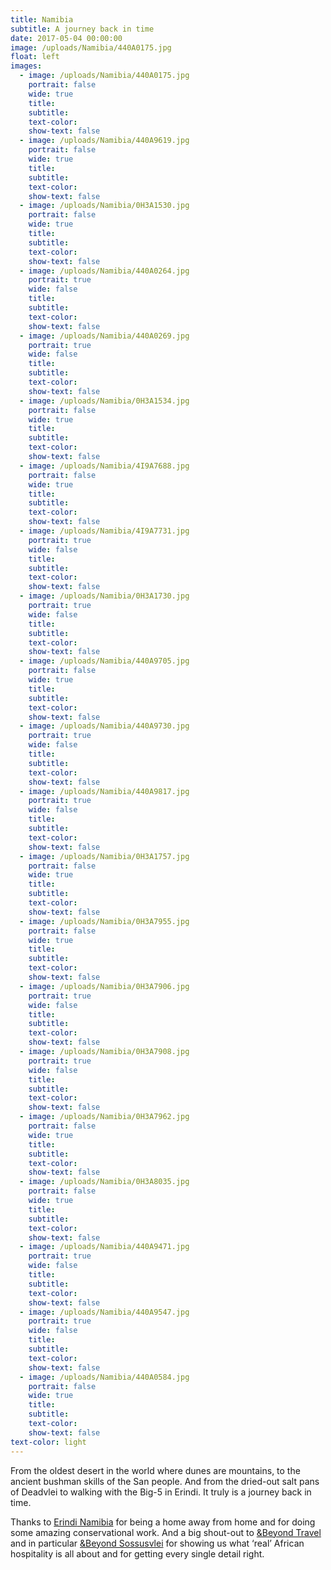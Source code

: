 ```yaml
---
title: Namibia
subtitle: A journey back in time
date: 2017-05-04 00:00:00
image: /uploads/Namibia/440A0175.jpg
float: left
images:
  - image: /uploads/Namibia/440A0175.jpg
    portrait: false
    wide: true
    title:
    subtitle:
    text-color:
    show-text: false
  - image: /uploads/Namibia/440A9619.jpg
    portrait: false
    wide: true
    title:
    subtitle:
    text-color:
    show-text: false
  - image: /uploads/Namibia/0H3A1530.jpg
    portrait: false
    wide: true
    title:
    subtitle:
    text-color:
    show-text: false
  - image: /uploads/Namibia/440A0264.jpg
    portrait: true
    wide: false
    title:
    subtitle:
    text-color:
    show-text: false
  - image: /uploads/Namibia/440A0269.jpg
    portrait: true
    wide: false
    title:
    subtitle:
    text-color:
    show-text: false
  - image: /uploads/Namibia/0H3A1534.jpg
    portrait: false
    wide: true
    title:
    subtitle:
    text-color:
    show-text: false
  - image: /uploads/Namibia/4I9A7688.jpg
    portrait: false
    wide: true
    title:
    subtitle:
    text-color:
    show-text: false
  - image: /uploads/Namibia/4I9A7731.jpg
    portrait: true
    wide: false
    title:
    subtitle:
    text-color:
    show-text: false
  - image: /uploads/Namibia/0H3A1730.jpg
    portrait: true
    wide: false
    title:
    subtitle:
    text-color:
    show-text: false
  - image: /uploads/Namibia/440A9705.jpg
    portrait: false
    wide: true
    title:
    subtitle:
    text-color:
    show-text: false
  - image: /uploads/Namibia/440A9730.jpg
    portrait: true
    wide: false
    title:
    subtitle:
    text-color:
    show-text: false
  - image: /uploads/Namibia/440A9817.jpg
    portrait: true
    wide: false
    title:
    subtitle:
    text-color:
    show-text: false
  - image: /uploads/Namibia/0H3A1757.jpg
    portrait: false
    wide: true
    title:
    subtitle:
    text-color:
    show-text: false
  - image: /uploads/Namibia/0H3A7955.jpg
    portrait: false
    wide: true
    title:
    subtitle:
    text-color:
    show-text: false
  - image: /uploads/Namibia/0H3A7906.jpg
    portrait: true
    wide: false
    title:
    subtitle:
    text-color:
    show-text: false
  - image: /uploads/Namibia/0H3A7908.jpg
    portrait: true
    wide: false
    title:
    subtitle:
    text-color:
    show-text: false
  - image: /uploads/Namibia/0H3A7962.jpg
    portrait: false
    wide: true
    title:
    subtitle:
    text-color:
    show-text: false
  - image: /uploads/Namibia/0H3A8035.jpg
    portrait: false
    wide: true
    title:
    subtitle:
    text-color:
    show-text: false
  - image: /uploads/Namibia/440A9471.jpg
    portrait: true
    wide: false
    title:
    subtitle:
    text-color:
    show-text: false
  - image: /uploads/Namibia/440A9547.jpg
    portrait: true
    wide: false
    title:
    subtitle:
    text-color:
    show-text: false
  - image: /uploads/Namibia/440A0584.jpg
    portrait: false
    wide: true
    title:
    subtitle:
    text-color:
    show-text: false
text-color: light
---
```


From the oldest desert in the world where dunes are mountains, to the ancient bushman skills of the San people. And from the dried-out salt pans of Deadvlei to walking with the Big-5 in Erindi. It truly is a journey back in time. 

Thanks to [Erindi](https://erindi.com)[ Namibia](__notset__) for being a home away from home and for doing some amazing conservational work. And a big shout-out to [&Beyond Travel](https://www.andbeyond.com) and in particular [&Beyond Sossusvlei](https://www.andbeyond.com/our-lodges/africa/namibia/sossusvlei-desert/andbeyond-sossusvlei-desert-lodge/) for showing us what ‘real’ African hospitality is all about and for getting every single detail right.